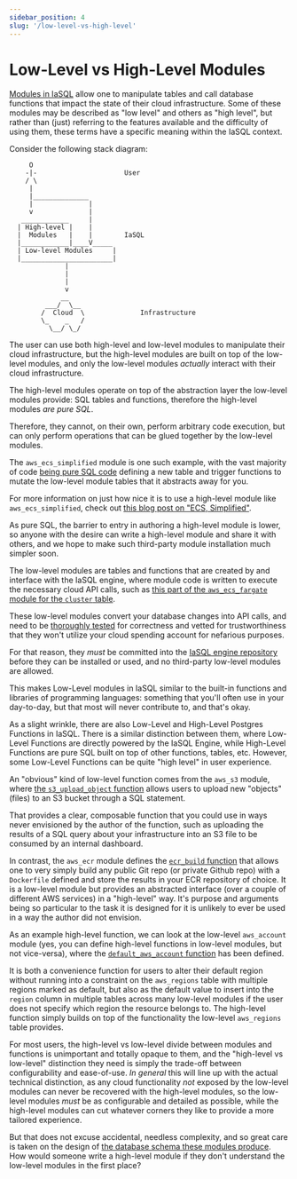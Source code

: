 ```yaml
---
sidebar_position: 4
slug: '/low-level-vs-high-level'
---
```


# Low-Level vs High-Level Modules

[Modules in IaSQL](./module) allow one to manipulate tables and call database functions that impact the state of their cloud infrastructure. Some of these modules may be described as "low level" and others as "high level", but rather than (just) referring to the features available and the difficulty of using them, these terms have a specific meaning within the IaSQL context.

Consider the following stack diagram:

```
     O
    -|-                      User
    / \
     |
     |______________
     |              |
     v              |
   ____________     |
  | High-level |    |
  |  Modules   |    |        IaSQL
  |____________|____V_____
  | Low-level Modules     |
  |_______________________|
              |
              |
              |
              v
             __
         ___/  \__
        /  Cloud  \              Infrastructure
        \_    _   /
          \__/ \_/
```

The user can use both high-level and low-level modules to manipulate their cloud infrastructure, but the high-level modules are built on top of the low-level modules, and only the low-level modules *actually* interact with their cloud infrastructure.

The high-level modules operate on top of the abstraction layer the low-level modules provide: SQL tables and functions, therefore the high-level modules *are pure SQL*.

Therefore, they cannot, on their own, perform arbitrary code execution, but can only perform operations that can be glued together by the low-level modules.

The `aws_ecs_simplified` module is one such example, with the vast majority of code [being pure SQL code](https://github.com/iasql/iasql-engine/blob/v0.0.22/src/modules/0.0.22/aws_ecs_simplified/sql/after_install.sql) defining a new table and trigger functions to mutate the low-level module tables that it abstracts away for you.

For more information on just how nice it is to use a high-level module like `aws_ecs_simplified`, check out [this blog post on "ECS, Simplified"](https://iasql.com/blog/ecs-simplified).

As pure SQL, the barrier to entry in authoring a high-level module is lower, so anyone with the desire can write a high-level module and share it with others, and we hope to make such third-party module installation much simpler soon.

The low-level modules are tables and functions that are created by and interface with the IaSQL engine, where module code is written to execute the necessary cloud API calls, such as [this part of the `aws_ecs_fargate` module for the `cluster` table](https://github.com/iasql/iasql-engine/blob/v0.0.22/src/modules/0.0.22/aws_ecs_fargate/mappers/cluster.ts).

These low-level modules convert your database changes into API calls, and need to be [thoroughly tested](https://github.com/iasql/iasql-engine/blob/v0.0.22/test/modules/aws-ecs-integration.ts) for correctness and vetted for trustworthiness that they won't utilize your cloud spending account for nefarious purposes.

For that reason, they *must* be committed into the [IaSQL engine repository](https://github.com/iasql/iasql-engine) before they can be installed or used, and no third-party low-level modules are allowed.

This makes Low-Level modules in IaSQL similar to the built-in functions and libraries of programming languages: something that you'll often use in your day-to-day, but that most will never contribute to, and that's okay.

As a slight wrinkle, there are also Low-Level and High-Level Postgres Functions in IaSQL. There is a similar distinction between them, where Low-Level Functions are directly powered by the IaSQL Engine, while High-Level Functions are pure SQL built on top of other functions, tables, etc. However, some Low-Level Functions can be quite "high level" in user experience.

An "obvious" kind of low-level function comes from the `aws_s3` module, where [the `s3_upload_object` function](https://github.com/iasql/iasql-engine/blob/v0.0.22/src/modules/0.0.22/aws_s3/rpcs/s3_upload_object.ts) allows users to upload new "objects" (files) to an S3 bucket through a SQL statement.

That provides a clear, composable function that you could use in ways never envisioned by the author of the function, such as uploading the results of a SQL query about your infrastructure into an S3 file to be consumed by an internal dashboard.

In contrast, the `aws_ecr` module defines the [`ecr_build` function](https://github.com/iasql/iasql-engine/blob/v0.0.22/src/modules/0.0.22/aws_ecr/rpcs/build.ts) that allows one to very simply build any public Git repo (or private Github repo) with a `Dockerfile` defined and store the results in your ECR repository of choice. It is a low-level module but provides an abstracted interface (over a couple of different AWS services) in a "high-level" way. It's purpose and arguments being so particular to the task it is designed for it is unlikely to ever be used in a way the author did not envision.

As an example high-level function, we can look at the low-level `aws_account` module (yes, you can define high-level functions in low-level modules, but not vice-versa), where the [`default_aws_account` function](https://github.com/iasql/iasql-engine/blob/v0.0.22/src/modules/0.0.22/aws_account/sql/after_install.sql#L1-L8) has been defined.

It is both a convenience function for users to alter their default region without running into a constraint on the `aws_regions` table with multiple regions marked as default, but also as the default value to insert into the `region` column in multiple tables across many low-level modules if the user does not specify which region the resource belongs to. The high-level function simply builds on top of the functionality the low-level `aws_regions` table provides.

For most users, the high-level vs low-level divide between modules and functions is unimportant and totally opaque to them, and the "high-level vs low-level" distinction they need is simply the trade-off between configurability and ease-of-use. *In general* this will line up with the actual technical distinction, as any cloud functionality *not* exposed by the low-level modules can never be recovered with the high-level modules, so the low-level modules *must* be as configurable and detailed as possible, while the high-level modules can cut whatever corners they like to provide a more tailored experience.

But that does not excuse accidental, needless complexity, and so great care is taken on the design of [the database schema these modules produce](https://iasql.com/schema/). How would someone write a high-level module if they don't understand the low-level modules in the first place?
